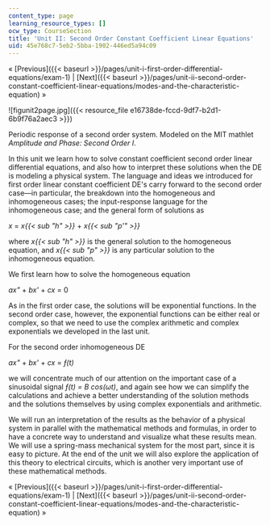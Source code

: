 ```yaml
---
content_type: page
learning_resource_types: []
ocw_type: CourseSection
title: 'Unit II: Second Order Constant Coefficient Linear Equations'
uid: 45e768c7-5eb2-5bba-1902-446ed5a94c09
---
```


« [Previous]({{< baseurl >}}/pages/unit-i-first-order-differential-equations/exam-1) | [Next]({{< baseurl >}}/pages/unit-ii-second-order-constant-coefficient-linear-equations/modes-and-the-characteristic-equation) »

![figunit2page.jpg]({{< resource_file e16738de-fccd-9df7-b2d1-6b9f76a2aec3 >}})

Periodic response of a second order system. Modeled on the MIT mathlet _Amplitude and Phase: Second Order I_.

In this unit we learn how to solve constant coefficient second order linear differential equations, and also how to interpret these solutions when the DE is modeling a physical system. The language and ideas we introduced for first order linear constant coefficient DE's carry forward to the second order case—in particular, the breakdown into the homogeneous and inhomogeneous cases; the input-response language for the inhomogeneous case; and the general form of solutions as

_x_ = _x{{< sub "h" >}}_ + _x{{< sub "p'" >}}_

where _x{{< sub "h" >}}_ is the general solution to the homogeneous equation, and _x{{< sub "p" >}}_ is any particular solution to the inhomogeneous equation.

We first learn how to solve the homogeneous equation

_ax"_ + _bx'_ + _cx_ = 0

As in the first order case, the solutions will be exponential functions. In the second order case, however, the exponential functions can be either real or complex, so that we need to use the complex arithmetic and complex exponentials we developed in the last unit.

For the second order inhomogeneous DE

_ax"_ + _bx'_ + _cx_ = _ƒ(t)_

we will concentrate much of our attention on the important case of a sinusoidal signal _ƒ(t) = B cos(ωt)_, and again see how we can simplify the calculations and achieve a better understanding of the solution methods and the solutions themselves by using complex exponentials and arithmetic.

We will run an interpretation of the results as the behavior of a physical system in parallel with the mathematical methods and formulas, in order to have a concrete way to understand and visualize what these results mean. We will use a spring-mass mechanical system for the most part, since it is easy to picture. At the end of the unit we will also explore the application of this theory to electrical circuits, which is another very important use of these mathematical methods.

« [Previous]({{< baseurl >}}/pages/unit-i-first-order-differential-equations/exam-1) | [Next]({{< baseurl >}}/pages/unit-ii-second-order-constant-coefficient-linear-equations/modes-and-the-characteristic-equation) »
